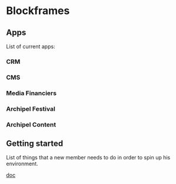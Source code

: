 # Blockframes

## Apps
List of current apps:
### CRM
### CMS
### Media Financiers
### Archipel Festival
### Archipel Content

## Getting started
List of things that a new member needs to do in order to spin up his environment. 

[doc](https://www.notion.so/cascade8/Checklist-for-a-new-teammate-3e2e925e8e8b4d7f91bde02a5e0fd91d)